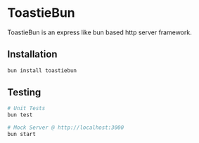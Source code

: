 # ToastieBun
ToastieBun is an express like bun based http server framework.

## Installation
```bash
bun install toastiebun
```
## Testing
```bash
# Unit Tests
bun test

# Mock Server @ http://localhost:3000
bun start
```